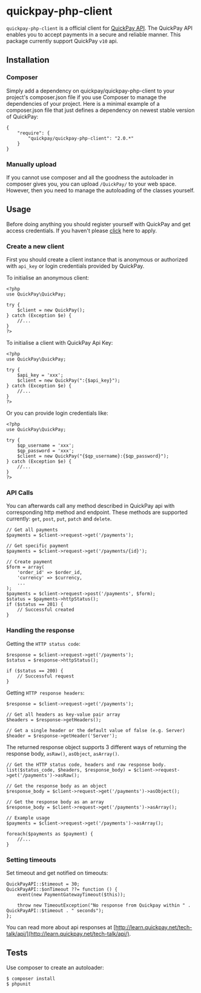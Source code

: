 quickpay-php-client
======================

`quickpay-php-client` is a official client for [QuickPay API](http://learn.quickpay.net/tech-talk/api/). The QuickPay API enables you to accept payments in a secure and reliable manner. This package currently support QuickPay `v10` api.

## Installation

### Composer

Simply add a dependency on quickpay/quickpay-php-client to your project's composer.json file if you use Composer to manage the dependencies of your project. Here is a minimal example of a composer.json file that just defines a dependency on newest stable version of QuickPay:

```
{
    "require": {
        "quickpay/quickpay-php-client": "2.0.*"
    }
}
```

### Manually upload

If you cannot use composer and all the goodness the autoloader in composer gives you, you can upload `/QuickPay/` to your web space. However, then you need to manage the autoloading of the classes yourself.

## Usage

Before doing anything you should register yourself with QuickPay and get access credentials. If you haven't please [click](https://quickpay.net/) here to apply.

### Create a new client

First you should create a client instance that is anonymous or authorized with `api_key` or login credentials provided by QuickPay.

To initialise an anonymous client:

```php8
<?php
use QuickPay\QuickPay;

try {
    $client = new QuickPay();
} catch (Exception $e) {
    //...
}
?>
```

To initialise a client with QuickPay Api Key:

```php8
<?php
use QuickPay\QuickPay;

try {
    $api_key = 'xxx';
    $client = new QuickPay(":{$api_key}");
} catch (Exception $e) {
    //...
}
?>
```

Or you can provide login credentials like:

```php8
<?php
use QuickPay\QuickPay;

try {
    $qp_username = 'xxx';
    $qp_password = 'xxx';
    $client = new QuickPay("{$qp_username}:{$qp_password}");
} catch (Exception $e) {
    //...
}
?>
```


### API Calls

You can afterwards call any method described in QuickPay api with corresponding http method and endpoint. These methods are supported currently: `get`, `post`, `put`, `patch` and `delete`.

```php8
// Get all payments
$payments = $client->request->get('/payments');

// Get specific payment
$payments = $client->request->get('/payments/{id}');

// Create payment
$form = array(
    'order_id' => $order_id,
    'currency' => $currency,
    ...
);
$payments = $client->request->post('/payments', $form);
$status = $payments->httpStatus();
if ($status == 201) {
    // Successful created
}

```

### Handling the response
Getting the `HTTP status code`:

```php8
$response = $client->request->get('/payments');
$status = $response->httpStatus();

if ($status == 200) {
    // Successful request
}
```

Getting `HTTP response headers`:

```php5
$response = $client->request->get('/payments');

// Get all headers as key-value pair array
$headers = $response->getHeaders();

// Get a single header or the default value of false (e.g. Server)
$header = $response->getHeader('Server');
```

The returned response object supports 3 different ways of returning the response body, `asRaw()`, `asObject`, `asArray()`.

```php8
// Get the HTTP status code, headers and raw response body.
list($status_code, $headers, $response_body) = $client->request->get('/payments')->asRaw();

// Get the response body as an object
$response_body = $client->request->get('/payments')->asObject();

// Get the response body as an array
$response_body = $client->request->get('/payments')->asArray();

// Example usage
$payments = $client->request->get('/payments')->asArray();

foreach($payments as $payment) {
    //...
}

```

### Setting timeouts
Set timeout and get notified on timeouts:

```php8
QuickPayAPI::$timeout = 30;
QuickPayAPI::$onTimeout ??= function () {
    event(new PaymentGatewayTimeout($this));

    throw new TimeoutException("No response from Quickpay within " . QuickPayAPI::$timeout . " seconds");
};
```

You can read more about api responses at [http://learn.quickpay.net/tech-talk/api/](http://learn.quickpay.net/tech-talk/api/).

## Tests

Use composer to create an autoloader:

```command
$ composer install
$ phpunit
```
